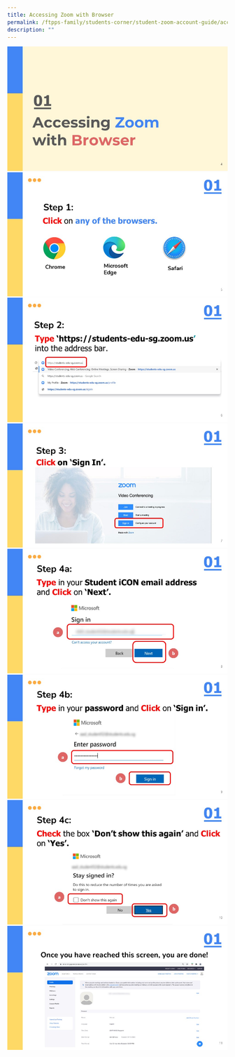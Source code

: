 ```yaml
---
title: Accessing Zoom with Browser
permalink: /ftpps-family/students-corner/student-zoom-account-guide/accessing-zoom-with-browser/
description: ""
---
```

![](/images/Slide4.jpg)
![](/images/Slide5.jpg)
![](/images/Slide6.jpg)
![](/images/Slide7.jpg)
![](/images/Slide8.jpg)
![](/images/Slide9.jpg)
![](/images/Slide10.jpg)
![](/images/Slide11.jpg)
